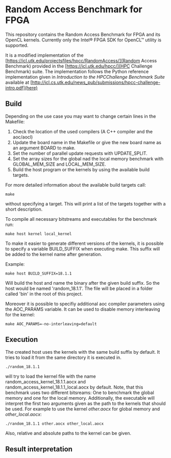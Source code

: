 # Random Access Benchmark for FPGA

This repository contains the Random Access Benchmark for FPGA and its OpenCL kernels.
Currently only the  Intel® FPGA SDK for OpenCL™ utility is supported.

It is a modified implementation of the [https://icl.utk.edu/projectsfiles/hpcc/RandomAccess/](Random Access Benchmark) provided in the [https://icl.utk.edu/hpcc/](HPC Challenge Benchmark) suite.
The implementation follows the Python reference implementation given in  _Introduction to the HPCChallenge Benchmark Suite_ available at [http://icl.cs.utk.edu/news_pub/submissions/hpcc-challenge-intro.pdf](here)

## Build

Depending on the use case you may want to change certain lines in the
Makefile:
     
1. Check the location of the used compilers (A C++ compiler and the aoc/aocl)
2. Update the board name in the Makefile or give the new board name as an argument BOARD
   to make.
3. Set the number of parallel update requests with UPDATE_SPLIT.
4. Set the array sizes for the global nad the local memory benchmark with
   GLOBAL_MEM_SIZE and LOCAL_MEM_SIZE.
5. Build the host program or the kernels by using the available build targets.

For more detailed information about the available build targets call:

    make
without specifying a target.
This will print a list of the targets together with a short description.

To compile all necessary bitstreams and executables for the benchmark run:

    make host kernel local_kernel

To make it easier to generate different versions of the kernels, it
is possible to specify a variable BUILD_SUFFIX when executing make.
This suffix will be added to the kernel name after generation.

Example:
		
	make host BUILD_SUFFIX=18.1.1

Will build the host and name the binary after the given build suffix.
So the host would be named 'random_18.1.1'.
The file will be placed in a folder called 'bin' in the root of this project.

Moreover it is possible to specifiy additional aoc compiler parameters using the AOC_PARAMS variable.
It can be used to disable memory interleaving for the kernel:

    make AOC_PARAMS=-no-interleaving=default


## Execution

The created host uses the kernels with the same build suffix by default.
It tries to load it from the same directory it is executed in.
   
    ./random_18.1.1 

will try to load the kernel file with the name
random_access_kernel_18.1.1.aocx and random_access_kernel_18.1.1_local.aocx by default.
Note, that this benchmark uses two different bitsreams: One to benchmark the global memory 
and one for the local memory.
Additionally, the executable will interpret the first two arguments given as
the path to the kernels that should be used.
For example to use the kernel _other.aocx_ for global memory and *other_local.aocx*:

    ./random_18.1.1 other.aocx other_local.aocx

Also, relative and absolute paths to the kernel can be given.

## Result interpretation


